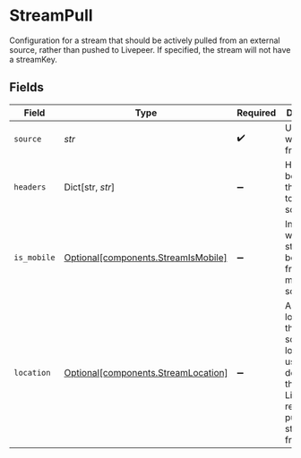 # StreamPull

Configuration for a stream that should be actively pulled from an
external source, rather than pushed to Livepeer. If specified, the
stream will not have a streamKey.


## Fields

| Field                                                                                                                           | Type                                                                                                                            | Required                                                                                                                        | Description                                                                                                                     | Example                                                                                                                         |
| ------------------------------------------------------------------------------------------------------------------------------- | ------------------------------------------------------------------------------------------------------------------------------- | ------------------------------------------------------------------------------------------------------------------------------- | ------------------------------------------------------------------------------------------------------------------------------- | ------------------------------------------------------------------------------------------------------------------------------- |
| `source`                                                                                                                        | *str*                                                                                                                           | :heavy_check_mark:                                                                                                              | URL from which to pull from.                                                                                                    | https://myservice.com/live/stream.flv                                                                                           |
| `headers`                                                                                                                       | Dict[str, *str*]                                                                                                                | :heavy_minus_sign:                                                                                                              | Headers to be sent with the request to the pull source.                                                                         | {<br/>"Authorization": "Bearer 123"<br/>}                                                                                       |
| `is_mobile`                                                                                                                     | [Optional[components.StreamIsMobile]](../../models/components/streamismobile.md)                                                | :heavy_minus_sign:                                                                                                              | Indicates whether the stream will be pulled from a mobile source.                                                               |                                                                                                                                 |
| `location`                                                                                                                      | [Optional[components.StreamLocation]](../../models/components/streamlocation.md)                                                | :heavy_minus_sign:                                                                                                              | Approximate location of the pull source. The location is used to<br/>determine the closest Livepeer region to pull the stream from. |                                                                                                                                 |